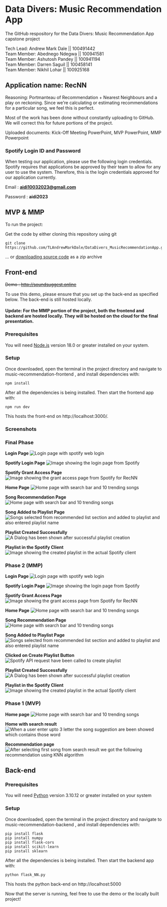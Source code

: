 
# Data Divers: Music Recommendation App
The GitHub respository for the Data Divers: Music Recommendation App capstone project

Tech Lead: Andrew Mark Dale || 100491442<br />
Team Member: Abednego Ndegwa || 100941581<br />
Team Member: Ashutosh Pandey || 100941194<br />
Team Member: Darren Saguil || 100458141<br />
Team Member: Nikhil Lohar || 100925168

## Application name: RecNN

Reasoning: Portmanteau of Recommendation + Nearest Neighbours and a play on reckoning. Since we're calculating or estimating recommendations for a particular song, we feel this is perfect.

Most of the work has been done without constantly uploading to GitHub. We will correct this for future portions of the project.

Uploaded documents:
Kick-Off Meeting PowerPoint, MVP PowerPoint, MMP Powerpoint

### Spotify Login ID and Password

When testing our application, please use the following login credentials. Spotify requires that applications be approved by their team to allow for any user to use the system. Therefore, this is the login credentials approved for our application currently. 

Email : **aidi10032023@gmail.com**

Password : **aidi2023**

## **MVP** & **MMP**
To run the project:

Get the code by either cloning this repository using git

    git clone https://github.com/TLAndrewMarkDale/DataDivers_MusicRecommendationApp.git


... or [downloading source code](https://github.com/TLAndrewMarkDale/DataDivers_MusicRecommendationApp/archive/refs/heads/dev.zip) as a zip archive

## Front-end

~~Demo : http://soundsuggest.online~~

To use this demo, please ensure that you set up the back-end as specified below. The back-end is still hosted locally.

#### Update: For the MMP portion of the project, both the frontend and backend are hosted locally. They will be hosted on the cloud for the final presentation.

###  Prerequisites

You will need [Node.js](https://nodejs.org) version 18.0 or greater installed on your system.

### Setup

Once downloaded, open the terminal in the project directory and navigate to music-recommendation-frontend , and install dependencies with:

    npm install

After all the dependencies is being installed. Then start the frontend app with:

    npm run dev

This hosts the front-end on http://localhost:3000/.

### Screenshots

### Final Phase

**Login Page**
![Login page with spotify web login](https://github.com/TLAndrewMarkDale/DataDivers_MusicRecommendationApp/blob/dev/screenshot/1.png)

**Spotify Login Page**
![Image showing the login page from Spotify](https://github.com/TLAndrewMarkDale/DataDivers_MusicRecommendationApp/blob/main/screenshot/spotifylogin.png)

**Spotify Grant Access Page**
![Image showing the grant access page from Spotify for RecNN](https://github.com/TLAndrewMarkDale/DataDivers_MusicRecommendationApp/blob/main/screenshot/grantaccess.png)

**Home Page**
![Home page with search bar and 10 trending songs](https://github.com/TLAndrewMarkDale/DataDivers_MusicRecommendationApp/blob/dev/screenshot/2%20after%20login.png)

**Song Recommendation Page**
![Home page with search bar and 10 trending songs](https://github.com/TLAndrewMarkDale/DataDivers_MusicRecommendationApp/blob/dev/screenshot/3%20song%20selection.png)

**Song Added to Playlist Page**
![Songs selected from recommended list section and added to playlist and also entered playlist name](https://github.com/TLAndrewMarkDale/DataDivers_MusicRecommendationApp/blob/dev/screenshot/final%20recc%20page.png)

**Playlist Created Successfully**
![A Dialog has been shown after successful playlist creation ](https://github.com/TLAndrewMarkDale/DataDivers_MusicRecommendationApp/blob/dev/screenshot/final%20playlist%20success.png)

**Playlist in the Spotify Client**
![Image showing the created playlist in the actual Spotify client](https://github.com/TLAndrewMarkDale/DataDivers_MusicRecommendationApp/blob/dev/screenshot/spotifylinkpage.png)


### Phase 2 (MMP)

**Login Page**
![Login page with spotify web login](https://github.com/TLAndrewMarkDale/DataDivers_MusicRecommendationApp/blob/dev/screenshot/1.png)

**Spotify Login Page**
![Image showing the login page from Spotify](https://github.com/TLAndrewMarkDale/DataDivers_MusicRecommendationApp/blob/main/screenshot/spotifylogin.png)

**Spotify Grant Access Page**
![Image showing the grant access page from Spotify for RecNN](https://github.com/TLAndrewMarkDale/DataDivers_MusicRecommendationApp/blob/main/screenshot/grantaccess.png)

**Home Page**
![Home page with search bar and 10 trending songs](https://github.com/TLAndrewMarkDale/DataDivers_MusicRecommendationApp/blob/dev/screenshot/2%20after%20login.png)

**Song Recommendation Page**
![Home page with search bar and 10 trending songs](https://github.com/TLAndrewMarkDale/DataDivers_MusicRecommendationApp/blob/dev/screenshot/3%20song%20selection.png)

**Song Added to Playlist Page**
![Songs selected from recommended list section and added to playlist and also entered playlist name](https://github.com/TLAndrewMarkDale/DataDivers_MusicRecommendationApp/blob/dev/screenshot/4%20songs%20added%20to%20playlist.png)

**Clicked on Create Playlist Button**
![Spotify API request have been called to create playlist](https://github.com/TLAndrewMarkDale/DataDivers_MusicRecommendationApp/blob/dev/screenshot/5%20Sent%20request%20for%20playlist%20creation.png)

**Playlist Created Successfully**
![A Dialog has been shown after successful playlist creation ](https://github.com/TLAndrewMarkDale/DataDivers_MusicRecommendationApp/blob/dev/screenshot/Playlist%20Create%20successfully.png)

**Playlist in the Spotify Client**
![Image showing the created playlist in the actual Spotify client](https://github.com/TLAndrewMarkDale/DataDivers_MusicRecommendationApp/blob/main/screenshot/playlistcreated.PNG)

### Phase 1 (MVP)

**Home page**
![Home page with search bar and 10 trending songs](https://github.com/TLAndrewMarkDale/DataDivers_MusicRecommendationApp/blob/dev/screenshot/Home.png)

**Home with search result**
![When a user enter upto 3 letter the song suggestion are been showed which contains those word](https://github.com/TLAndrewMarkDale/DataDivers_MusicRecommendationApp/blob/dev/screenshot/Home%20with%20search%20bar.png)

**Recommendation page**
![After selecting first song from search result we got the following recommendation using KNN algorithm](https://github.com/TLAndrewMarkDale/DataDivers_MusicRecommendationApp/blob/dev/screenshot/Recommendation.png)

## Back-end

###  Prerequisites

You will need [Python](https://www.python.org/downloads/) version 3.10.12 or greater installed on your system

### Setup

Once downloaded, open the terminal in the project directory and navigate to music-recommendation-backend , and install dependencies with:

    pip install flask
    pip install numpy
    pip install flask-cors
    pip install scikit-learn
    pip install sklearn


After all the dependencies is being installed. Then start the backend app with:

    python flask_NN.py

This hosts the python back-end on http://localhost:5000

Now that the server is running, feel free to use the demo or the locally built project!
